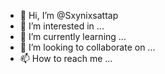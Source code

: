 - 👋 Hi, I’m @Sxynixsattap
- 👀 I’m interested in ...
- 🌱 I’m currently learning ...
- 💞️ I’m looking to collaborate on ...
- 📫 How to reach me ...

<!---
Sxynixsattap/Sxynixsattap is a ✨ special ✨ repository because its `README.md` (this file) appears on your GitHub profile.
You can click the Preview link to take a look at your changes.
--->

